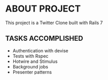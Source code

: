 # ABOUT PROJECT

This project is a Twitter Clone built with Rails 7

## TASKS ACCOMPLISHED
* Authentication with devise
* Tests with Rspec
* Hotwire and Stimulus
* Background jobs
* Presenter patterns
